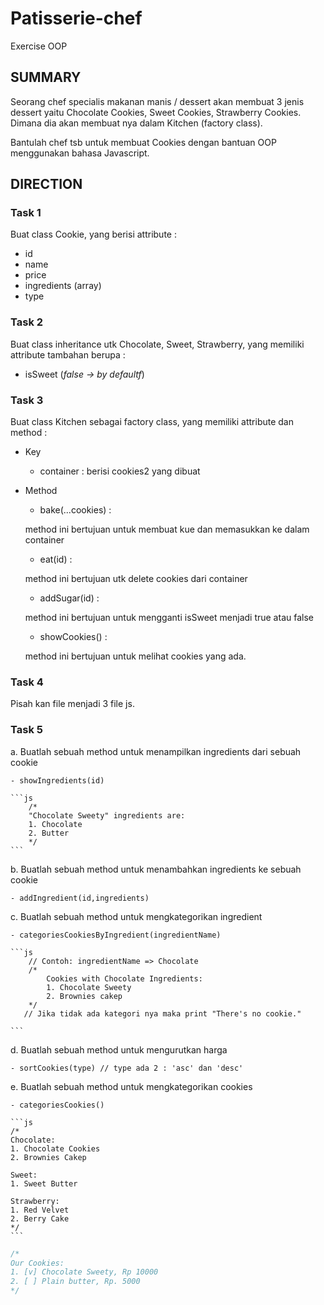 # Patisserie-chef

Exercise OOP

## SUMMARY

Seorang chef specialis makanan manis / dessert akan membuat 3 jenis dessert yaitu Chocolate Cookies, Sweet Cookies, Strawberry Cookies. Dimana dia akan membuat nya dalam Kitchen (factory class).

Bantulah chef tsb untuk membuat Cookies dengan bantuan OOP menggunakan bahasa Javascript.

## DIRECTION

### Task 1

Buat class Cookie, yang berisi attribute :

- id
- name
- price
- ingredients (array)
- type

### Task 2

Buat class inheritance utk Chocolate, Sweet, Strawberry, yang memiliki attribute tambahan berupa :

- isSweet (_false -> by defaultf_)

### Task 3

Buat class Kitchen sebagai factory class, yang memiliki attribute dan method :

- Key

  - container : berisi cookies2 yang dibuat

- Method

  - bake(...cookies) :

  method ini bertujuan untuk membuat kue dan memasukkan ke dalam container

  - eat(id) :

  method ini bertujuan utk delete cookies dari container

  - addSugar(id) :

  method ini bertujuan untuk mengganti isSweet menjadi true atau false

  - showCookies() :

  method ini bertujuan untuk melihat cookies yang ada.

### Task 4

Pisah kan file menjadi 3 file js.

### Task 5

a. Buatlah sebuah method untuk menampilkan ingredients dari sebuah cookie

    - showIngredients(id)

    ```js
        /*
        "Chocolate Sweety" ingredients are:
        1. Chocolate
        2. Butter
        */
    ```

b. Buatlah sebuah method untuk menambahkan ingredients ke sebuah cookie

    - addIngredient(id,ingredients)

c. Buatlah sebuah method untuk mengkategorikan ingredient

    - categoriesCookiesByIngredient(ingredientName)

    ```js
        // Contoh: ingredientName => Chocolate
        /*
            Cookies with Chocolate Ingredients:
            1. Chocolate Sweety
            2. Brownies cakep
        */
       // Jika tidak ada kategori nya maka print "There's no cookie."

    ```

d. Buatlah sebuah method untuk mengurutkan harga

    - sortCookies(type) // type ada 2 : 'asc' dan 'desc'

e. Buatlah sebuah method untuk mengkategorikan cookies

    - categoriesCookies()

    ```js
    /*
    Chocolate:
    1. Chocolate Cookies
    2. Brownies Cakep

    Sweet:
    1. Sweet Butter

    Strawberry:
    1. Red Velvet
    2. Berry Cake
    */
    ```

```js
/*
Our Cookies:
1. [v] Chocolate Sweety, Rp 10000
2. [ ] Plain butter, Rp. 5000
*/
```